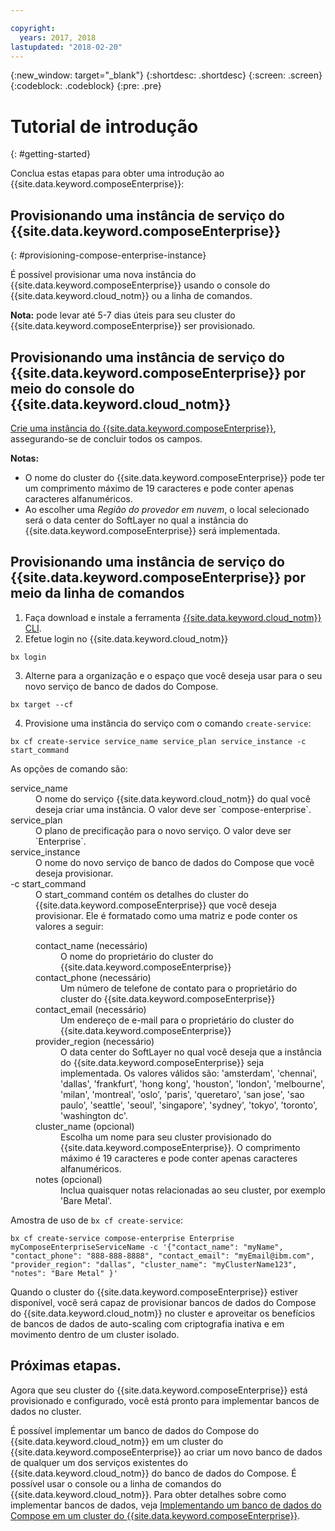 ```yaml
---

copyright:
  years: 2017, 2018
lastupdated: "2018-02-20"
---
```


{:new_window: target="_blank"}
{:shortdesc: .shortdesc}
{:screen: .screen}
{:codeblock: .codeblock}
{:pre: .pre}

# Tutorial de introdução
{: #getting-started}

Conclua estas etapas para obter uma introdução ao {{site.data.keyword.composeEnterprise}}:

## Provisionando uma instância de serviço do {{site.data.keyword.composeEnterprise}}
{: #provisioning-compose-enterprise-instance}

É possível provisionar uma nova instância do {{site.data.keyword.composeEnterprise}} usando o console do {{site.data.keyword.cloud_notm}} ou a linha de comandos.

**Nota:** pode levar até 5-7 dias úteis para seu cluster do {{site.data.keyword.composeEnterprise}} ser provisionado.

## Provisionando uma instância de serviço do {{site.data.keyword.composeEnterprise}} por meio do console do {{site.data.keyword.cloud_notm}}

[Crie uma instância do {{site.data.keyword.composeEnterprise}}](https://console.{DomainName}/catalog/services/compose-enterprise/), assegurando-se de concluir todos os campos.

**Notas:**
- O nome do cluster do {{site.data.keyword.composeEnterprise}} pode ter um comprimento máximo de 19 caracteres e pode conter apenas caracteres alfanuméricos.
- Ao escolher uma *Região do provedor em nuvem*, o local selecionado será o data center do SoftLayer no qual a instância do {{site.data.keyword.composeEnterprise}} será implementada.


## Provisionando uma instância de serviço do {{site.data.keyword.composeEnterprise}} por meio da linha de comandos

1. Faça download e instale a ferramenta [{{site.data.keyword.cloud_notm}} CLI](https://console.{DomainName}/docs/cli/reference/bluemix_cli/download_cli.html).
2. Efetue login no {{site.data.keyword.cloud_notm}}

  ```
  bx login
  ```

3. Alterne para a organização e o espaço que você deseja usar para o seu novo serviço de banco de dados do Compose.

  ```
  bx target --cf
  ```

4. Provisione uma instância do serviço com o comando `create-service`:

  ```
  bx cf create-service service_name service_plan service_instance -c start_command
  ```

  As opções de comando são:

  <dl>
    <dt>service_name</dt>
    <dd>
    O nome do serviço {{site.data.keyword.cloud_notm}} do qual você deseja criar uma instância. O valor deve ser `compose-enterprise`.
    </dd>
    <dt>service_plan</dt>
    <dd>
    O plano de precificação para o novo serviço. O valor deve ser `Enterprise`.
    </dd>
    <dt>service_instance</dt>
    <dd>
    O nome do novo serviço de banco de dados do Compose que você deseja provisionar.
    </dd>
    <dt>-c start_command</dt>
    <dd>
    O start_command contém os detalhes do cluster do {{site.data.keyword.composeEnterprise}} que você deseja provisionar. Ele é formatado como uma matriz e pode conter os valores a seguir:
      <dl>
        <dt>contact_name (necessário)</dt>
        <dd>
        O nome do proprietário do cluster do {{site.data.keyword.composeEnterprise}}
        </dd>
        <dt>contact_phone (necessário)</dt>
        <dd>
        Um número de telefone de contato para o proprietário do cluster do {{site.data.keyword.composeEnterprise}}
        </dd>
        <dt>contact_email (necessário)</dt>
        <dd>
        Um endereço de e-mail para o proprietário do cluster do {{site.data.keyword.composeEnterprise}}
        </dd>
        <dt>provider_region (necessário)</dt>
        <dd>
        O data center do SoftLayer no qual você deseja que a instância do {{site.data.keyword.composeEnterprise}} seja implementada. Os valores válidos são: 'amsterdam', 'chennai', 'dallas', 'frankfurt', 'hong kong', 'houston', 'london', 'melbourne', 'milan', 'montreal', 'oslo', 'paris', 'queretaro', 'san jose', 'sao paulo', 'seattle', 'seoul', 'singapore', 'sydney', 'tokyo', 'toronto', 'washington dc'.
        </dd>
        <dt>cluster_name (opcional)</dt>
        <dd>
        Escolha um nome para seu cluster provisionado do {{site.data.keyword.composeEnterprise}}. O comprimento máximo é 19 caracteres e pode conter apenas caracteres alfanuméricos.
        </dd>
        <dt>notes (opcional)</dt>
        <dd>
        Inclua quaisquer notas relacionadas ao seu cluster, por exemplo 'Bare Metal'.
        </dd>
      </dl>
    </dd>
  </dl>

Amostra de uso de `bx cf create-service`:

```
bx cf create-service compose-enterprise Enterprise myComposeEnterpriseServiceName -c '{"contact_name": "myName", "contact_phone": "888-888-8888", "contact_email": "myEmail@ibm.com", "provider_region": "dallas", "cluster_name": "myClusterName123", "notes": "Bare Metal" }'
```

Quando o cluster do {{site.data.keyword.composeEnterprise}} estiver disponível, você será capaz de provisionar bancos de dados do Compose do {{site.data.keyword.cloud_notm}} no cluster e aproveitar os benefícios de bancos de dados de auto-scaling com criptografia inativa e em movimento dentro de um cluster isolado.

## Próximas etapas.

Agora que seu cluster do {{site.data.keyword.composeEnterprise}} está provisionado e configurado, você está pronto para implementar bancos de dados no cluster.

É possível implementar um banco de dados do Compose do {{site.data.keyword.cloud_notm}} em um cluster do {{site.data.keyword.composeEnterprise}} ao criar um novo banco de dados de qualquer um dos serviços existentes do {{site.data.keyword.cloud_notm}} do banco de dados do Compose. É possível usar o console ou a linha de comandos do {{site.data.keyword.cloud_notm}}. Para obter detalhes sobre como implementar bancos de dados, veja [Implementando um banco de dados do Compose em um cluster do {{site.data.keyword.composeEnterprise}}](./deploying.html).







